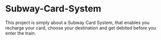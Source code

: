 # Subway-Card-System
This project is simply  about a Subway Card System, that enables you recharge your card, choose your destination and get debited before you enter the train.
